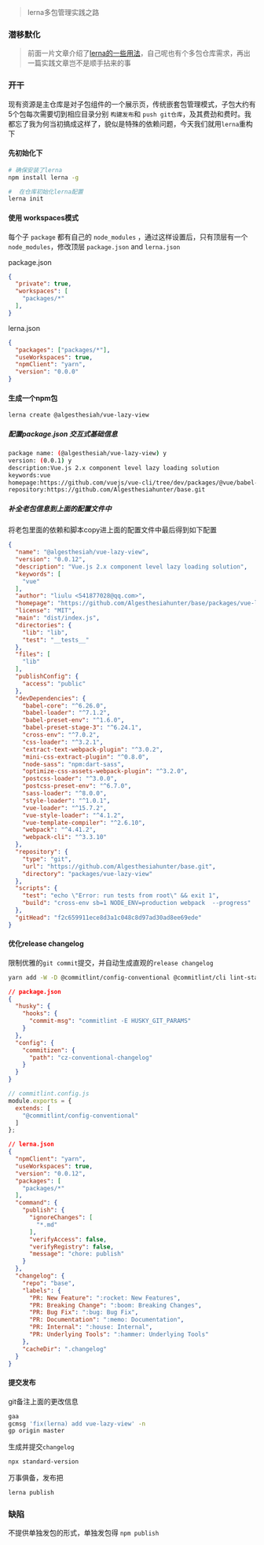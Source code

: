 > lerna多包管理实践之路

### 潜移默化

> 前面一片文章介绍了[lerna的一些用法](https://algesthesiahunter.top/articles/5f47d6f6fb6bb6f5fb8fb5df)，自己呢也有个多包仓库需求，再出一篇实践文章岂不是顺手拈来的事

### 开干

现有资源是主仓库是对子包组件的一个展示页，传统嵌套包管理模式，子包大约有5个包每次需要切到相应目录分别 `构建发布`和 `push git仓库`，及其费劲和费时。我都忘了我为何当初搞成这样了，貌似是特殊的依赖问题，今天我们就用`lerna`重构下

#### 先初始化下

``` bash
# 确保安装了lerna
npm install lerna -g

#  在仓库初始化lerna配置
lerna init
```

#### 使用 workspaces模式

每个子 `package` 都有自己的 `node_modules` ，通过这样设置后，只有顶层有一个 `node_modules`，修改顶层 `package.json` and `lerna.json`

  package.json

``` json
{
  "private": true,
  "workspaces": [
    "packages/*"
  ],
}

```

 lerna.json

``` json
{
  "packages": ["packages/*"],
  "useWorkspaces": true,
  "npmClient": "yarn",
  "version": "0.0.0"
}
```

#### 生成一个npm包

``` bash
lerna create @algesthesiah/vue-lazy-view

```

##### 配置package.json 交互式基础信息

``` bash
package name: (@algesthesiah/vue-lazy-view) y
version: (0.0.1) y
description:Vue.js 2.x component level lazy loading solution
keywords:vue
homepage:https://github.com/vuejs/vue-cli/tree/dev/packages/@vue/babel-preset-app#readme
repository:https://github.com/Algesthesiahunter/base.git
```

##### 补全老包信息到上面的配置文件中

将老包里面的依赖和脚本copy进上面的配置文件中最后得到如下配置

``` json
{
  "name": "@algesthesiah/vue-lazy-view",
  "version": "0.0.12",
  "description": "Vue.js 2.x component level lazy loading solution",
  "keywords": [
    "vue"
  ],
  "author": "liulu <541877028@qq.com>",
  "homepage": "https://github.com/Algesthesiahunter/base/packages/vue-lazy-view#readme",
  "license": "MIT",
  "main": "dist/index.js",
  "directories": {
    "lib": "lib",
    "test": "__tests__"
  },
  "files": [
    "lib"
  ],
  "publishConfig": {
    "access": "public"
  },
  "devDependencies": {
    "babel-core": "^6.26.0",
    "babel-loader": "^7.1.2",
    "babel-preset-env": "^1.6.0",
    "babel-preset-stage-3": "^6.24.1",
    "cross-env": "^7.0.2",
    "css-loader": "^3.2.1",
    "extract-text-webpack-plugin": "^3.0.2",
    "mini-css-extract-plugin": "^0.8.0",
    "node-sass": "npm:dart-sass",
    "optimize-css-assets-webpack-plugin": "^3.2.0",
    "postcss-loader": "^3.0.0",
    "postcss-preset-env": "^6.7.0",
    "sass-loader": "^8.0.0",
    "style-loader": "^1.0.1",
    "vue-loader": "^15.7.2",
    "vue-style-loader": "^4.1.2",
    "vue-template-compiler": "^2.6.10",
    "webpack": "^4.41.2",
    "webpack-cli": "^3.3.10"
  },
  "repository": {
    "type": "git",
    "url": "https://github.com/Algesthesiahunter/base.git",
    "directory": "packages/vue-lazy-view"
  },
  "scripts": {
    "test": "echo \"Error: run tests from root\" && exit 1",
    "build": "cross-env sb=1 NODE_ENV=production webpack  --progress"
  },
  "gitHead": "f2c659911ece8d3a1c048c8d97ad30ad8ee69ede"
}
```

#### 优化release changelog

限制优雅的`git commit`提交，并自动生成直观的`release changelog`

``` bash
yarn add -W -D @commitlint/config-conventional @commitlint/cli lint-staged husky commitizen cz-conventional-changelog lint-staged standard-version
```

``` json
// package.json
{
  "husky": {
    "hooks": {
      "commit-msg": "commitlint -E HUSKY_GIT_PARAMS"
    }
  },
  "config": {
    "commitizen": {
      "path": "cz-conventional-changelog"
    }
  }
}
```

``` js
// commitlint.config.js
module.exports = {
  extends: [
    "@commitlint/config-conventional"
  ]
};
```

``` json
// lerna.json
{
  "npmClient": "yarn",
  "useWorkspaces": true,
  "version": "0.0.12",
  "packages": [
    "packages/*"
  ],
  "command": {
    "publish": {
      "ignoreChanges": [
        "*.md"
      ],
      "verifyAccess": false,
      "verifyRegistry": false,
      "message": "chore: publish"
    }
  },
  "changelog": {
    "repo": "base",
    "labels": {
      "PR: New Feature": ":rocket: New Features",
      "PR: Breaking Change": ":boom: Breaking Changes",
      "PR: Bug Fix": ":bug: Bug Fix",
      "PR: Documentation": ":memo: Documentation",
      "PR: Internal": ":house: Internal",
      "PR: Underlying Tools": ":hammer: Underlying Tools"
    },
    "cacheDir": ".changelog"
  }
}
```

#### 提交发布

git备注上面的更改信息

``` bash
gaa
gcmsg 'fix(lerna) add vue-lazy-view' -n
gp origin master
```

生成并提交`changelog`

``` bash
npx standard-version
```

万事俱备，发布把

``` bash
lerna publish
```

### 缺陷

不提供单独发包的形式，单独发包得 `npm publish`
